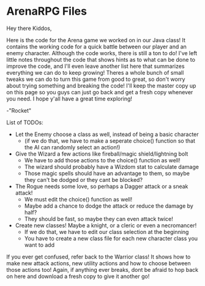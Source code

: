 # ArenaRPG Files

Hey there Kiddos,

Here is the code for the Arena game we worked on in our Java class! It contains the working code for a quick battle between our player and an enemy character. Although the code works, there is still a ton to do! I've left little notes throughout the code that shows hints as to what can be done to improve the code, and I'll even leave another list here that summarizes everything we can do to keep growing! Theres a whole bunch of small tweaks we can do to turn this game from good to great, so don't worry about trying something and breaking the code! I'll keep the master copy up on this page so you guys can just go back and get a fresh copy whenever you need. I hope y'all have a great time exploring!

-"Rocket"

List of TODOs:
- Let the Enemy choose a class as well, instead of being a basic character
  - (if we do that, we have to make a seperate choice() function so that the AI can randomly select an action!)
- Give the Wizard a few actions like fireball/magic shield/lightning bolt
  - We have to add those actions to the choice() function as well!
  - The wizard should probably have a Wizdom stat to calculate damage
  - Those magic spells should have an advantage to them, so maybe they can't be dodged or they cant be blocked?
- The Rogue needs some love, so perhaps a Dagger attack or a sneak attack!
  - We must edit the choice() function as well!
  - Maybe add a chance to dodge the attack or reduce the damage by half?
  - They should be fast, so maybe they can even attack twice!
- Create new classes! Maybe a knight, or a cleric or even a necromancer!
  - If we do that, we have to edit our class selection at the beginning
  - You have to create a new class file for each new character class you want to add

If you ever get confused, refer back to the Warrior class! It shows how to make new attack actions, new utility actions and how to choose between those actions too! Again, if anything ever breaks, dont be afraid to hop back on here and download a fresh copy to give it another go!

